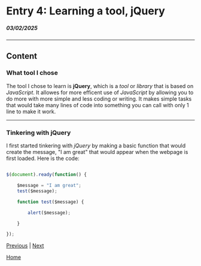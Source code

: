 # Entry 4: Learning a tool, jQuery
##### 03/02/2025

---

## Content

### What tool I chose

The tool I chose to learn is **jQuery**, which is a _tool_ or _library_ that is based on _JavaScript_. It allowes for more efficent use of _JavaScript_ by allowing you to do more with more simple and less coding or writing. It makes simple tasks that would take many lines of code into something you can call with only 1 line to make it work.

---

### Tinkering with jQuery

I first started tinkering with _jQuery_ by making a basic function that would create the message, "I am great" that would appear when the webpage is first loaded. Here is the code:

``` js

$(document).ready(function() {

    $message = "I am great";
    test($message);

    function test($message) {

        alert($message);

    }

});

```

















[Previous](entry03.md) | [Next](entry05.md)

[Home](../README.md)
